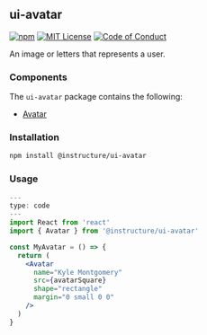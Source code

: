 ## ui-avatar

[![npm][npm]][npm-url]
[![MIT License][license-badge]][license]
[![Code of Conduct][coc-badge]][coc]

An image or letters that represents a user.

### Components

The `ui-avatar` package contains the following:

- [Avatar](#Avatar)

### Installation

```sh
npm install @instructure/ui-avatar
```

### Usage

```jsx
---
type: code
---
import React from 'react'
import { Avatar } from '@instructure/ui-avatar'

const MyAvatar = () => {
  return (
    <Avatar
      name="Kyle Montgomery"
      src={avatarSquare}
      shape="rectangle"
      margin="0 small 0 0"
    />
  )
}
```

[npm]: https://img.shields.io/npm/v/@instructure/ui-avatar.svg
[npm-url]: https://npmjs.com/package/@instructure/ui-avatar
[license-badge]: https://img.shields.io/npm/l/instructure-ui.svg?style=flat-square
[license]: https://github.com/instructure/instructure-ui/blob/master/LICENSE.md
[coc-badge]: https://img.shields.io/badge/code%20of-conduct-ff69b4.svg?style=flat-square
[coc]: https://github.com/instructure/instructure-ui/blob/master/CODE_OF_CONDUCT.md
